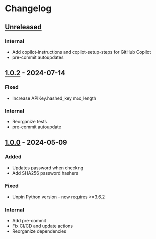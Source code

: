 # Changelog

## [Unreleased]

### Internal
* Add copilot-instructions and copilot-setup-steps for GitHub Copilot
* pre-commit autoupdates

## [1.0.2] - 2024-07-14

### Fixed
- Increase APIKey.hashed_key max_length

### Internal
- Reorganize tests
- pre-commit autoupdate

## [1.0.0] - 2024-05-09

### Added
- Updates password when checking
- Add SHA256 password hashers

### Fixed
- Unpin Python version - now requires >=3.6.2

### Internal
- Add pre-commit
- Fix CI/CD and update actions
- Reorganize dependencies

[Unreleased]: https://github.com/lucasrcezimbra/ninja-api-key/compare/v1.0.2...HEAD
[1.0.2]: https://github.com/lucasrcezimbra/ninja-api-key/compare/v1.0.0...v1.0.2
[1.0.0]: https://github.com/lucasrcezimbra/ninja-api-key/releases/tag/v1.0.0
